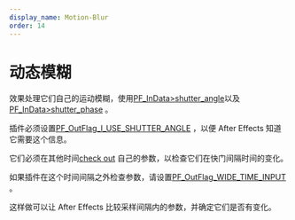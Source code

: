 ```yaml
---
display_name: Motion-Blur
order: 14
---
```


# 动态模糊

效果处理它们自己的运动模糊，使用[PF_InData>shutter_angle](../effect-basics/PF_InData.html)以及[PF_InData>shutter_phase](../effect-basics/PF_InData.html) 。

插件必须设置[PF_OutFlag_I_USE_SHUTTER_ANGLE](../effect-basics/PF_OutData.html) ，以便 After Effects 知道它需要这个信息。

它们必须在其他时间[check out](interaction-callback-functions.html) 自己的参数，以检查它们在快门间隔时间的变化。

如果插件在这个时间间隔之外检查参数，请设置[PF_OutFlag_WIDE_TIME_INPUT](../effect-basics/PF_OutData.html) 。

这样做可以让 After Effects 比较采样间隔内的参数，并确定它们是否有变化。
